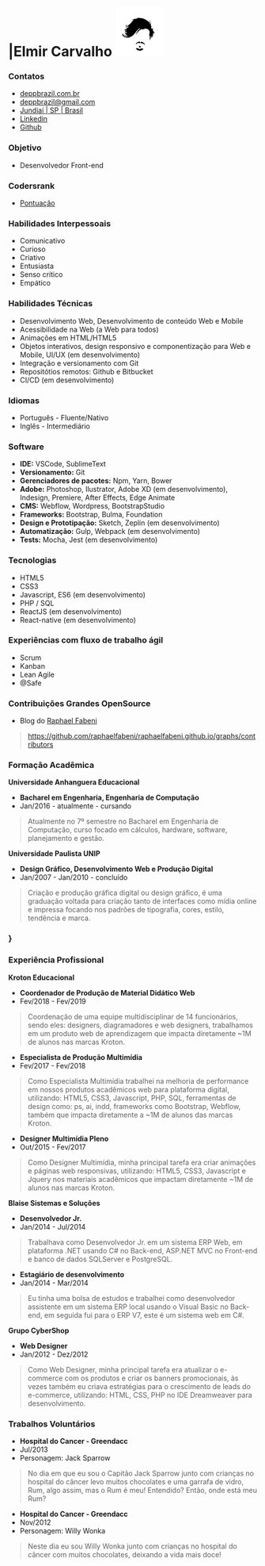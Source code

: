 # |Elmir Carvalho [![brand](assets/brand.jpg)](https://github.com/deppbrazil/cv) #

### Contatos ### 
* [deppbrazil.com.br](https://www.deppbrazil.com)
* deppbrazil@gmail.com 
* [Jundiaí | SP | Brasil](https://www.google.com.br/maps/place/Jundia%C3%AD,+SP/@-23.1896366,-47.1868625,11z/data=!3m1!4b1!4m5!3m4!1s0x94cf24293cc00531:0xf686a1c1163c6bbb!8m2!3d-23.1857076!4d-46.8978057)
* [Linkedin](https://www.linkedin.com/in/deppbrazil/)
* [Github](https://github.com/deppbrazil)

### Objetivo ###
* Desenvolvedor Front-end

### Codersrank ### 
* [Pontuação](https://profile.codersrank.io/user/deppbrazil)

### Habilidades Interpessoais ###
* Comunicativo 
* Curioso
* Criativo
* Entusiasta
* Senso crítico
* Empático

### Habilidades Técnicas ###
* Desenvolvimento Web, Desenvolvimento de conteúdo Web e Mobile
* Acessibilidade na Web (a Web para todos)
* Animações em HTML/HTML5
* Objetos interativos, design responsivo e componentização para Web e Mobile, UI/UX (em desenvolvimento) 
* Integração e versionamento com Git
* Repositótios remotos: Github e Bitbucket 
* CI/CD (em desenvolvimento)

### Idiomas ### 
* Português - Fluente/Nativo
* Inglês - Intermediário

### Software ###
* **IDE:** VSCode, SublimeText
* **Versionamento:** Git
* **Gerenciadores de pacotes:** Npm, Yarn, Bower
* **Adobe:** Photoshop, Ilustrator, Adobe XD (em desenvolvimento), Indesign, Premiere, After Effects, Edge Animate 
* **CMS:** Webflow, Wordpress, BootstrapStudio
* **Frameworks:** Bootstrap, Bulma, Foundation
* **Design e Prototipação:** Sketch, Zeplin (em desenvolvimento)
* **Automatização:** Gulp, Webpack (em desenvolvimento)
* **Tests:** Mocha, Jest (em desenvolvimento)


### Tecnologias ###
* HTML5
* CSS3
* Javascript, ES6 (em desenvolvimento) 
* PHP / SQL
* ReactJS (em desenvolvimento) 
* React-native (em desenvolvimento)

### Experiências com fluxo de trabalho ágil ### 
* Scrum
* Kanban
* Lean Agile
* @Safe

### Contribuições Grandes OpenSource ###
* Blog do [Raphael Fabeni](https://github.com/raphaelfabeni)
> https://github.com/raphaelfabeni/raphaelfabeni.github.io/graphs/contributors

### Formação Acadêmica ###
**Universidade Anhanguera Educacional**
* **Bacharel em Engenharia, Engenharia de Computação**
* Jan/2016 - atualmente - cursando 
> Atualmente no 7º semestre no Bacharel em Engenharia de Computação, curso focado em cálculos, hardware, software, planejamento e gestão.

**Universidade Paulista UNIP**
* **Design Gráfico, Desenvolvimento Web e Produção Digital**
* Jan/2007 - Jan/2010 - concluído 
> Criação e produção gráfica digital ou design gráfico, é uma graduação voltada para criação tanto de interfaces como mídia online e impressa focando nos padrões de tipografia, cores, estilo, tendência e marca. 
### } ###

### Experiência Profissional ###
**Kroton Educacional**
* **Coordenador de Produção de Material Didático Web**
* Fev/2018 - Fev/2019
> Coordenação de uma equipe multidisciplinar de 14 funcionários, sendo eles: designers, diagramadores e web designers, trabalhamos em um produto web de aprendizagem que impacta diretamente ~1M de alunos nas marcas Kroton.

* **Especialista de Produção Multimídia**
* Fev/2017 - Fev/2018
> Como Especialista Multimídia trabalhei na melhoria de performance em nossos produtos acadêmicos web para plataforma digital, utilizando: HTML5, CSS3, Javascript, PHP, SQL, ferramentas de design como: ps, ai, indd, frameworks como Bootstrap, Webflow, também que impacta diretamente a ~1M de alunos das marcas Kroton.

* **Designer Multimídia Pleno**
* Out/2015 - Fev/2017
> Como Designer Multimídia, minha principal tarefa era criar animações e páginas web responsivas, utilizando: HTML5, CSS3, Javascript e Jquery nos materiais acadêmicos que impactam diretamente ~1M de alunos nas marcas Kroton.

**Blaise Sistemas e Soluções**
* **Desenvolvedor Jr.**
* Jan/2014 - Jul/2014
> Trabalhava como Desenvolvedor Jr. em um sistema ERP Web, em plataforma .NET usando C# no Back-end, ASP.NET MVC no Front-end e banco de dados SQLServer e PostgreSQL.

* **Estagiário de desenvolvimento**
* Jan/2014 - Mar/2014
> Eu tinha uma bolsa de estudos e trabalhei como desenvolvedor assistente em um sistema ERP local usando o Visual Basic no Back-end, em seguida fui para o ERP V7, este é um sistema web em C#.

**Grupo CyberShop**
* **Web Designer**
* Jan/2012 - Dez/2012
> Como Web Designer, minha principal tarefa era atualizar o e-commerce com os produtos e criar os banners promocionais, às vezes também eu criava estratégias para o crescimento de leads do e-commerce, utilizando: HTML, CSS, PHP no IDE Dreamweaver para desenvolvimento.

### Trabalhos Voluntários ###
* **Hospital do Cancer - Greendacc**
* Jul/2013
* Personagem: Jack Sparrow
> No dia em que eu sou o Capitão Jack Sparrow junto com crianças no hospital do câncer levo muitos chocolates e uma garrafa de vidro, Rum, algo assim, mas o Rum é meu! Entendido? Então, onde está meu Rum?

* **Hospital do Cancer - Greendacc**
* Nov/2012
* Personagem: Willy Wonka
> Neste dia eu sou Willy Wonka junto com crianças no hospital do câncer com muitos chocolates, deixando a vida mais doce!
